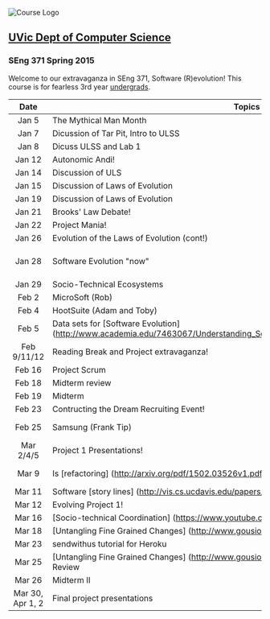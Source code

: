 

![Course Logo](https://cloud.githubusercontent.com/assets/1288637/5576273/a33895e0-8fab-11e4-96e1-212b3a1d9e69.jpg)

## [UVic Dept of Computer Science](https://www.csc.uvic.ca/)
### SEng 371 Spring 2015

Welcome to our extravaganza in SEng 371, Software (R)evolution!  This course is for fearless 3rd year [undergrads](http://courses.seng.uvic.ca/courses/2015/spring/seng/371).  

 Date     | Topics                 | Homework  
:------:| ---------------------- | --------- 
 Jan 5  | The Mythical Man Month | Post comments on The Tar Pit from [MMM](https://archive.org/stream/mythicalmanmonth00fred#page/n0/mode/2up)
Jan 7   | Dicussion of Tar Pit, Intro to ULSS |   Post comments on Chapter 1 from [Ultra Large Scale Systems](http://resources.sei.cmu.edu/asset_files/Book/2006_014_001_30542.pdf)
Jan 8   | Dicuss ULSS and Lab 1  | Chapter 2 MMM, Prepare for Lab
Jan 12  | Autonomic Andi!         | Prepare for Lab 1
Jan 14  | Discussion of ULS      | Do not need to post
Jan 15  | Discussion of Laws of Evolution | Post Comments on MMM Chapter 2
Jan 19  | Discussion of Laws of Evolution | Read and post comments on the [evolution](http://flosshub.org/sites/flosshub.org/files/2013HerraizRRG_CSUR.pdf) of the laws!
Jan 21  | Brooks' Law Debate!    | Reading from CMU [Changing Counterproductive Behaviors in Real Acquisitions](http://www.sei.cmu.edu/library/assets/brooks1.pdf)
Jan 22  | Project Mania!         | Questions and Data
Jan 26  | Evolution of the Laws of Evolution (cont!) |  Prepare for Lab and think Projects!
Jan 28  | Software Evolution "now" |  Read and post on [Past, Present and Future] (http://www.academia.edu/7296972/Software_Evolution_Past_Present_and_Future) and Chapter 3 MMM
Jan 29  | Socio-Technical Ecosystems  | Your Projects!
Feb 2   | MicroSoft (Rob) | Post comments on Chapter 4 MMM
Feb 4   | HootSuite (Adam and Toby)  |  Post comments on skills and UVic...
Feb 5   | Data sets for [Software Evolution] (http://www.academia.edu/7463067/Understanding_Software_Evolution_The_Maisqual_Ant_Data_Set) | Don't forget to post!
Feb 9/11/12 | Reading Break and Project extravaganza! |
Feb 16 | Project Scrum | What is your biggest obstacle?
Feb 18 | Midterm review |  Mythical Man Month chapters and Evolution readings
Feb 19 | Midterm |
Feb 23 | Contructing the Dream Recruiting Event! |  Inverted Career Fair (save the date, April 21 7pm!)
Feb 25 | Samsung (Frank Tip) | ECS 660 for [talk] (https://github.com/ycoady/UVic-Software-Evolution/blob/master/TALKS/FrankTip.md) on this [work](http://www.franktip.org/pubs/toplas2011.pdf) !
Mar 2/4/5 | Project 1 Presentations!  |  10 minutes, laptop/blackboard
Mar 9  | Is [refactoring] (http://arxiv.org/pdf/1502.03526v1.pdf) worth it?   | Cool discussion of [inline] (http://number-none.com/blow/john_carmack_on_inlined_code.html), and post for Wed!
Mar 11 | Software [story lines] (http://vis.cs.ucdavis.edu/papers/softvis2010.pdf) | Post for Fri!
Mar 12 | Evolving Project 1! | How will you measure the efficacy of your plan?
Mar 16 | [Socio-technical Coordination] (https://www.youtube.com/watch?v=v0CSnYvd0C4#t=1857) | Come to the talk if you can!
Mar 18 | [Untangling Fine Grained Changes] (http://www.gousios.gr/pub/fine-untangling.pdf) | Post for Friday!
Mar 23 | sendwithus tutorial for Heroku |  Please bring a laptop!
Mar 25 | [Untangling Fine Grained Changes] (http://www.gousios.gr/pub/fine-untangling.pdf) and Midterm Review | Midterm Thurs!
Mar 26 | Midterm II | 
Mar 30, Apr 1, 2 |  Final project presentations |
